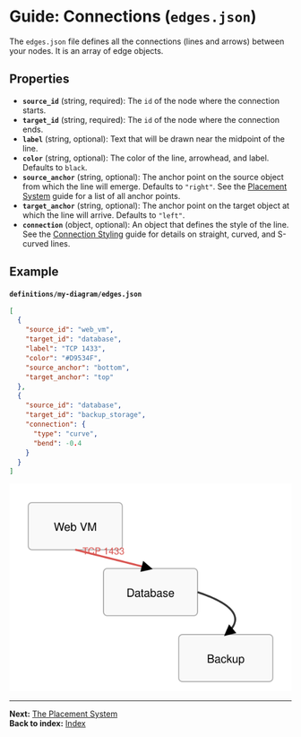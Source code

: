 # Guide: Connections (`edges.json`)

The `edges.json` file defines all the connections (lines and arrows) between your nodes. It is an array of edge objects.

## Properties

-   **`source_id`** (string, required): The `id` of the node where the connection starts.
-   **`target_id`** (string, required): The `id` of the node where the connection ends.
-   **`label`** (string, optional): Text that will be drawn near the midpoint of the line.
-   **`color`** (string, optional): The color of the line, arrowhead, and label. Defaults to `black`.
-   **`source_anchor`** (string, optional): The anchor point on the source object from which the line will emerge. Defaults to `"right"`. See the [Placement System](./placement-system.md) guide for a list of all anchor points.
-   **`target_anchor`** (string, optional): The anchor point on the target object at which the line will arrive. Defaults to `"left"`.
-   **`connection`** (object, optional): An object that defines the style of the line. See the [Connection Styling](./connection-styles.md) guide for details on straight, curved, and S-curved lines.

## Example

**`definitions/my-diagram/edges.json`**
```json
[
  {
    "source_id": "web_vm",
    "target_id": "database",
    "label": "TCP 1433",
    "color": "#D9534F",
    "source_anchor": "bottom",
    "target_anchor": "top"
  },
  {
    "source_id": "database",
    "target_id": "backup_storage",
    "connection": {
      "type": "curve",
      "bend": -0.4
    }
  }
]
```
![Edge Definition Example](../images/edge_definition_example.svg)

---
**Next:** [The Placement System](./placement-system.md)\
**Back to index:** [Index](./index.md)
